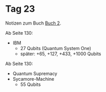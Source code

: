 # Tag 23

Notizen zum Buch [Buch 2](../Buch2.md).

Ab Seite 130:
* IBM
  - 27 Qubits (Quantum System One)
  - später: +65, +127, +433, +1000 Qubits

Ab Seite 130:
* Quantum Supremacy
* Sycamore-Machine
  - 55 Qubits

